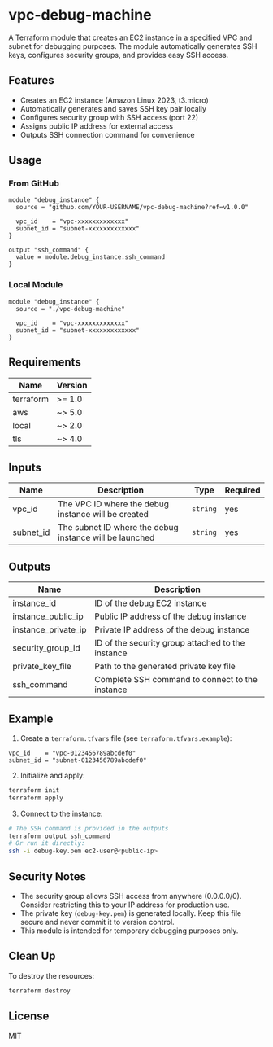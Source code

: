 # vpc-debug-machine

A Terraform module that creates an EC2 instance in a specified VPC and subnet for debugging purposes. The module automatically generates SSH keys, configures security groups, and provides easy SSH access.

## Features

- Creates an EC2 instance (Amazon Linux 2023, t3.micro)
- Automatically generates and saves SSH key pair locally
- Configures security group with SSH access (port 22)
- Assigns public IP address for external access
- Outputs SSH connection command for convenience

## Usage

### From GitHub

```hcl
module "debug_instance" {
  source = "github.com/YOUR-USERNAME/vpc-debug-machine?ref=v1.0.0"

  vpc_id    = "vpc-xxxxxxxxxxxxx"
  subnet_id = "subnet-xxxxxxxxxxxxx"
}

output "ssh_command" {
  value = module.debug_instance.ssh_command
}
```

### Local Module

```hcl
module "debug_instance" {
  source = "./vpc-debug-machine"

  vpc_id    = "vpc-xxxxxxxxxxxxx"
  subnet_id = "subnet-xxxxxxxxxxxxx"
}
```

## Requirements

| Name | Version |
|------|---------|
| terraform | >= 1.0 |
| aws | ~> 5.0 |
| local | ~> 2.0 |
| tls | ~> 4.0 |

## Inputs

| Name | Description | Type | Required |
|------|-------------|------|----------|
| vpc_id | The VPC ID where the debug instance will be created | `string` | yes |
| subnet_id | The subnet ID where the debug instance will be launched | `string` | yes |

## Outputs

| Name | Description |
|------|-------------|
| instance_id | ID of the debug EC2 instance |
| instance_public_ip | Public IP address of the debug instance |
| instance_private_ip | Private IP address of the debug instance |
| security_group_id | ID of the security group attached to the instance |
| private_key_file | Path to the generated private key file |
| ssh_command | Complete SSH command to connect to the instance |

## Example

1. Create a `terraform.tfvars` file (see `terraform.tfvars.example`):
```hcl
vpc_id    = "vpc-0123456789abcdef0"
subnet_id = "subnet-0123456789abcdef0"
```

2. Initialize and apply:
```bash
terraform init
terraform apply
```

3. Connect to the instance:
```bash
# The SSH command is provided in the outputs
terraform output ssh_command
# Or run it directly:
ssh -i debug-key.pem ec2-user@<public-ip>
```

## Security Notes

- The security group allows SSH access from anywhere (0.0.0.0/0). Consider restricting this to your IP address for production use.
- The private key (`debug-key.pem`) is generated locally. Keep this file secure and never commit it to version control.
- This module is intended for temporary debugging purposes only.

## Clean Up

To destroy the resources:
```bash
terraform destroy
```

## License

MIT

